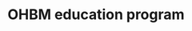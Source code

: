 ---
title: "OHBM education program"
project_id: 
conf_date: 2001-05-06
conference_id: ""
presenters:
   - peter_bandettini
summary: "OHBM education program, Brighton, UK"
file: /assets/presentations/
filename: 
layout: presentation
---